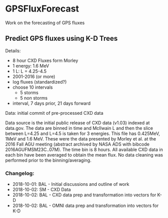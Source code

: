 # GPSFluxForecast
Work on the forecasting of GPS fluxes

## Predict GPS fluxes using K-D Trees

Details:
* 8 hour CXD Fluxes form Morley
* 1 energy: 1.6 MeV
* 1 L: L = 4.25-4.5
* 2001-2016 (or more)
* log fluxes (standardized?)
* choose 10 intervals
    * 5 storms
    * 5 non storms
* interval, 7 days prior, 21 days forward


Data: initial commit of pre-processed CXD data

Data source is the initial public release of CXD data (v1.03)
indexed at data.gov. The data are binned in time and McIlwain L
and then the slice between L=4.25 and L=4.5 is taken for 3 energies.
This file has 0.425MeV, 1MeV and 1.6 MeV. These were the data
presented by Morley et al. at the 2016 Fall AGU meeting (abstract
archived by NASA ADS with bibcode 2016AGUFMSM23C..07M). The time bin
is 8 hours. All available CXD data in each bin have been averaged
to obtain the mean flux. No data cleaning was performed prior to the
binning/averaging.



### Changelog:
* 2018-10-01: BAL - Initial discussions and outline of work
* 2018-10-02: SM - CXD Data
* 2018-10-02: BAL - CXD data prep and transformation into vectors for K-D
* 2018-10-02: BAL - OMNI data prep and transformation into vectors for K-D



